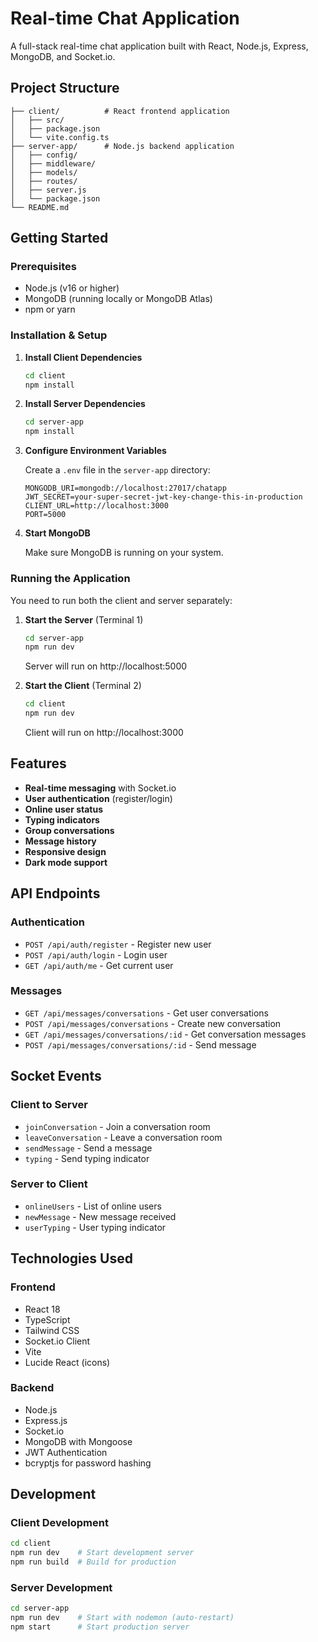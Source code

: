 # Real-time Chat Application

A full-stack real-time chat application built with React, Node.js, Express, MongoDB, and Socket.io.

## Project Structure

```
├── client/          # React frontend application
│   ├── src/
│   ├── package.json
│   └── vite.config.ts
├── server-app/      # Node.js backend application
│   ├── config/
│   ├── middleware/
│   ├── models/
│   ├── routes/
│   ├── server.js
│   └── package.json
└── README.md
```

## Getting Started

### Prerequisites

- Node.js (v16 or higher)
- MongoDB (running locally or MongoDB Atlas)
- npm or yarn

### Installation & Setup

1. **Install Client Dependencies**
   ```bash
   cd client
   npm install
   ```

2. **Install Server Dependencies**
   ```bash
   cd server-app
   npm install
   ```

3. **Configure Environment Variables**
   
   Create a `.env` file in the `server-app` directory:
   ```env
   MONGODB_URI=mongodb://localhost:27017/chatapp
   JWT_SECRET=your-super-secret-jwt-key-change-this-in-production
   CLIENT_URL=http://localhost:3000
   PORT=5000
   ```

4. **Start MongoDB**
   
   Make sure MongoDB is running on your system.

### Running the Application

You need to run both the client and server separately:

1. **Start the Server** (Terminal 1)
   ```bash
   cd server-app
   npm run dev
   ```
   Server will run on http://localhost:5000

2. **Start the Client** (Terminal 2)
   ```bash
   cd client
   npm run dev
   ```
   Client will run on http://localhost:3000

## Features

- **Real-time messaging** with Socket.io
- **User authentication** (register/login)
- **Online user status**
- **Typing indicators**
- **Group conversations**
- **Message history**
- **Responsive design**
- **Dark mode support**

## API Endpoints

### Authentication
- `POST /api/auth/register` - Register new user
- `POST /api/auth/login` - Login user
- `GET /api/auth/me` - Get current user

### Messages
- `GET /api/messages/conversations` - Get user conversations
- `POST /api/messages/conversations` - Create new conversation
- `GET /api/messages/conversations/:id` - Get conversation messages
- `POST /api/messages/conversations/:id` - Send message

## Socket Events

### Client to Server
- `joinConversation` - Join a conversation room
- `leaveConversation` - Leave a conversation room
- `sendMessage` - Send a message
- `typing` - Send typing indicator

### Server to Client
- `onlineUsers` - List of online users
- `newMessage` - New message received
- `userTyping` - User typing indicator

## Technologies Used

### Frontend
- React 18
- TypeScript
- Tailwind CSS
- Socket.io Client
- Vite
- Lucide React (icons)

### Backend
- Node.js
- Express.js
- Socket.io
- MongoDB with Mongoose
- JWT Authentication
- bcryptjs for password hashing

## Development

### Client Development
```bash
cd client
npm run dev    # Start development server
npm run build  # Build for production
```

### Server Development
```bash
cd server-app
npm run dev    # Start with nodemon (auto-restart)
npm start      # Start production server
```